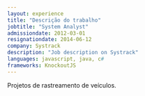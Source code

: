 ```yaml
---
layout: experience
title: "Descrição do trabalho"
jobtitle: "System Analyst"
admissiondate: 2012-03-01
resignationdate: 2014-06-12
company: Systrack
description: "Job description on Systrack"
languages: javascript, java, c#
frameworks: KnockoutJS
---
```


Projetos de rastreamento de veículos.